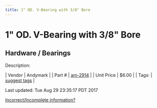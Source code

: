 ```yaml
---
title: 1" OD. V-Bearing with 3/8" Bore
---
```


# 1" OD. V-Bearing with 3/8" Bore
## Hardware / Bearings
Description: 	 

| Vendor | Andymark | 
| Part # | [am-2914](http://www.andymark.com/product-p/am-2914.htm) | 
| Unit Price | $6.00 | 
| Tags: | [suggest tags](https://docs.google.com/forms/d/e/1FAIpQLSeWyY8v3RgOty-MyWmh9U0iivNYN_molChYyS-0U-o-kOAv_g/viewform) | 

Last updated: Tue Aug 29 23:35:17 PDT 2017

 [Incorrect/Incomplete information?](https://docs.google.com/forms/d/e/1FAIpQLSeWyY8v3RgOty-MyWmh9U0iivNYN_molChYyS-0U-o-kOAv_g/viewform)